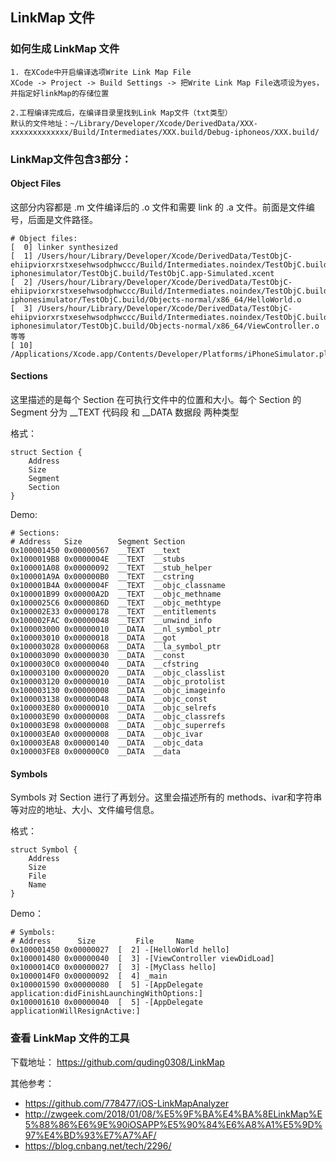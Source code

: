 ## LinkMap 文件

### 如何生成 LinkMap 文件

```
1. 在XCode中开启编译选项Write Link Map File 
XCode -> Project -> Build Settings -> 把Write Link Map File选项设为yes，并指定好linkMap的存储位置

2.工程编译完成后，在编译目录里找到Link Map文件（txt类型）
默认的文件地址：~/Library/Developer/Xcode/DerivedData/XXX-xxxxxxxxxxxxx/Build/Intermediates/XXX.build/Debug-iphoneos/XXX.build/
```

### LinkMap文件包含3部分：

#### Object Files

这部分内容都是 .m 文件编译后的 .o 文件和需要 link 的 .a 文件。前面是文件编号，后面是文件路径。

```
# Object files:
[  0] linker synthesized
[  1] /Users/hour/Library/Developer/Xcode/DerivedData/TestObjC-ehiipviorxrstxesehwsodphwccc/Build/Intermediates.noindex/TestObjC.build/Debug-iphonesimulator/TestObjC.build/TestObjC.app-Simulated.xcent
[  2] /Users/hour/Library/Developer/Xcode/DerivedData/TestObjC-ehiipviorxrstxesehwsodphwccc/Build/Intermediates.noindex/TestObjC.build/Debug-iphonesimulator/TestObjC.build/Objects-normal/x86_64/HelloWorld.o
[  3] /Users/hour/Library/Developer/Xcode/DerivedData/TestObjC-ehiipviorxrstxesehwsodphwccc/Build/Intermediates.noindex/TestObjC.build/Debug-iphonesimulator/TestObjC.build/Objects-normal/x86_64/ViewController.o
等等
[ 10] /Applications/Xcode.app/Contents/Developer/Platforms/iPhoneSimulator.platform/Developer/SDKs/iPhoneSimulator12.1.sdk/System/Library/Frameworks//UIKit.framework/UIKit.tbd
```

#### Sections 

这里描述的是每个 Section 在可执行文件中的位置和大小。每个 Section 的 Segment 分为 __TEXT 代码段 和 __DATA  数据段 两种类型

格式：
```
struct Section {
    Address
    Size
    Segment
    Section
}
```

Demo:
```
# Sections:
# Address	Size    	Segment	Section
0x100001450	0x00000567	__TEXT	__text
0x1000019B8	0x0000004E	__TEXT	__stubs
0x100001A08	0x00000092	__TEXT	__stub_helper
0x100001A9A	0x000000B0	__TEXT	__cstring
0x100001B4A	0x0000004F	__TEXT	__objc_classname
0x100001B99	0x00000A2D	__TEXT	__objc_methname
0x1000025C6	0x0000086D	__TEXT	__objc_methtype
0x100002E33	0x00000178	__TEXT	__entitlements
0x100002FAC	0x00000048	__TEXT	__unwind_info
0x100003000	0x00000010	__DATA	__nl_symbol_ptr
0x100003010	0x00000018	__DATA	__got
0x100003028	0x00000068	__DATA	__la_symbol_ptr
0x100003090	0x00000030	__DATA	__const
0x1000030C0	0x00000040	__DATA	__cfstring
0x100003100	0x00000020	__DATA	__objc_classlist
0x100003120	0x00000010	__DATA	__objc_protolist
0x100003130	0x00000008	__DATA	__objc_imageinfo
0x100003138	0x00000D48	__DATA	__objc_const
0x100003E80	0x00000010	__DATA	__objc_selrefs
0x100003E90	0x00000008	__DATA	__objc_classrefs
0x100003E98	0x00000008	__DATA	__objc_superrefs
0x100003EA0	0x00000008	__DATA	__objc_ivar
0x100003EA8	0x00000140	__DATA	__objc_data
0x100003FE8	0x000000C0	__DATA	__data
```

#### Symbols 

Symbols 对 Section 进行了再划分。这里会描述所有的 methods、ivar和字符串等对应的地址、大小、文件编号信息。

格式：
```
struct Symbol {
    Address
    Size
    File
    Name
}
```

Demo：
```
# Symbols:
# Address	   Size      	File     Name
0x100001450	0x00000027	[  2] -[HelloWorld hello]
0x100001480	0x00000040	[  3] -[ViewController viewDidLoad]
0x1000014C0	0x00000027	[  3] -[MyClass hello]
0x1000014F0	0x00000092	[  4] _main
0x100001590	0x00000080	[  5] -[AppDelegate application:didFinishLaunchingWithOptions:]
0x100001610	0x00000040	[  5] -[AppDelegate applicationWillResignActive:]
```

### 查看 LinkMap 文件的工具

下载地址：
https://github.com/quding0308/LinkMap

其他参考：
- https://github.com/778477/iOS-LinkMapAnalyzer
- http://zwgeek.com/2018/01/08/%E5%9F%BA%E4%BA%8ELinkMap%E5%88%86%E6%9E%90iOSAPP%E5%90%84%E6%A8%A1%E5%9D%97%E4%BD%93%E7%A7%AF/
- https://blog.cnbang.net/tech/2296/